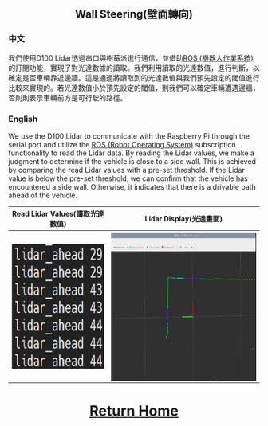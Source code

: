 ## <div align="center">Wall Steering(壁面轉向)</div> 

### 中文

我們使用D100 Lidar透過串口與樹莓派進行通信，並借助[ROS (機器人作業系統)](../../other/ROS/README.md) 的訂閱功能，實現了對光達數據的讀取。我們利用讀取的光達數值，進行判斷，以確定是否車輛靠近邊牆。這是通過將讀取到的光達數值與我們預先設定的閾值進行比較來實現的。若光達數值小於預先設定的閾值，則我們可以確定車輛遭遇邊牆，否則則表示車輛前方是可行駛的路徑。

### English

We use the D100 Lidar to communicate with the Raspberry Pi through the serial port and utilize the [ROS (Robot Operating System)](../../other/ROS/README.md) subscription functionality to read the Lidar data. By reading the Lidar values, we make a judgment to determine if the vehicle is close to a side wall. This is achieved by comparing the read Lidar values with a pre-set threshold. If the Lidar value is below the pre-set threshold, we can confirm that the vehicle has encountered a side wall. Otherwise, it indicates that there is a drivable path ahead of the vehicle.

<div align="center">

|Read Lidar Values(讀取光達數值)|Lidar Display(光達畫面)|
|:----:|:----:|
|<img src="./lidar_mid.png" width = "200" height = "250" alt="lidar_mid" align=center />|<img src="./D100_lidar.png" width = "350" height = "300" alt="D100_lidar" align=center />|

</div>

# <div align="center">[Return Home](../../)</div>  
